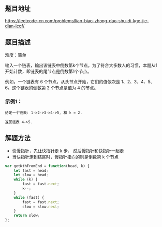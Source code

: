 ## 题目地址

https://leetcode-cn.com/problems/lian-biao-zhong-dao-shu-di-kge-jie-dian-lcof/

## 题目描述

难度：简单

输入一个链表，输出该链表中倒数第k个节点。为了符合大多数人的习惯，本题从1开始计数，即链表的尾节点是倒数第1个节点。

例如，一个链表有 6 个节点，从头节点开始，它们的值依次是 1、2、3、4、5、6。这个链表的倒数第 2 个节点是值为 4 的节点。

### 示例1：

```
给定一个链表: 1->2->3->4->5, 和 k = 2.

返回链表 4->5.
```

## 解题方法

- 快慢指针，先让快指针走 k 步， 然后慢指针和快指针一起走
- 当快指针走到结尾时，慢指针指向的则是倒数第 k 个节点

```js
var getKthFromEnd = function(head, k) {
    let fast = head;
    let slow = head;
    while (k) {
        fast = fast.next;
        k--;
    }
    while (fast) {
        fast = fast.next;
        slow = slow.next;
    }
    return slow;
};
```

